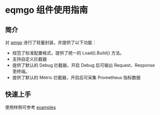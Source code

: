 # eqmgo 组件使用指南


## 简介

对 [qmgo](https://github.com/qiniu/qmgo) 进行了轻量封装，并提供了以下功能：

- 规范了标准配置格式，提供了统一的 Load().Build() 方法。
- 支持自定义拦截器
- 提供了默认的 Debug 拦截器，开启 Debug 后可输出 Request、Response 至终端。
- 提供了默认的 Metric 拦截器，开启后可采集 Prometheus 指标数据

## 快速上手

使用样例可参考 [examples](examples/main.go)

